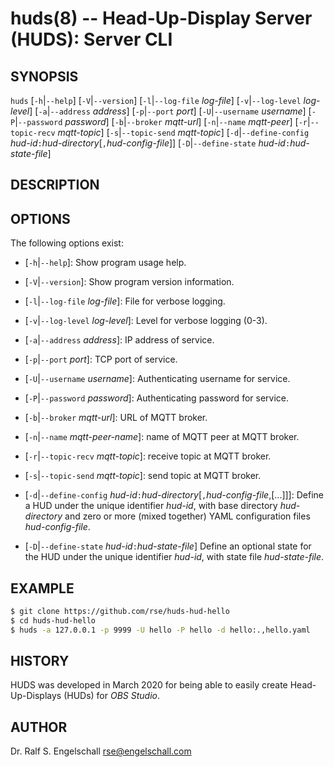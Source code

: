 
# huds(8) -- Head-Up-Display Server (HUDS): Server CLI

## SYNOPSIS

`huds`
\[`-h`|`--help`\]
\[`-V`|`--version`\]
\[`-l`|`--log-file` *log-file*\]
\[`-v`|`--log-level` *log-level*\]
\[`-a`|`--address` *address*\]
\[`-p`|`--port` *port*\]
\[`-U`|`--username` *username*\]
\[`-P`|`--password` *password*\]
\[`-b`|`--broker` *mqtt-url*\]
\[`-n`|`--name` *mqtt-peer*\]
\[`-r`|`--topic-recv` *mqtt-topic*\]
\[`-s`|`--topic-send` *mqtt-topic*\]
\[`-d`|`--define-config` *hud-id*`:`*hud-directory*\[`,`*hud-config-file*\]\]
\[`-D`|`--define-state` *hud-id*`:`*hud-state-file*\]

## DESCRIPTION

## OPTIONS

The following options exist:

-   \[`-h`|`--help`\]:
    Show program usage help.

-   \[`-V`|`--version`\]:
    Show program version information.

-   \[`-l`|`--log-file` *log-file*\]:
    File for verbose logging.

-   \[`-v`|`--log-level` *log-level*\]:
    Level for verbose logging (0-3).

-   \[`-a`|`--address` *address*\]:
    IP address of service.

-   \[`-p`|`--port` *port*\]:
    TCP port of service.

-   \[`-U`|`--username` *username*\]:
    Authenticating username for service.

-   \[`-P`|`--password` *password*\]:
    Authenticating password for service.

-   \[`-b`|`--broker` *mqtt-url*\]:
    URL of MQTT broker.

-   \[`-n`|`--name` *mqtt-peer-name*\]:
    name of MQTT peer at MQTT broker.

-   \[`-r`|`--topic-recv` *mqtt-topic*\]:
    receive topic at MQTT broker.

-   \[`-s`|`--topic-send` *mqtt-topic*\]:
    send topic at MQTT broker.

-   \[`-d`|`--define-config` *hud-id*`:`*hud-directory*\[`,`*hud-config-file*,\[...\]\]\]:
    Define a HUD under the unique identifier *hud-id*, with
    base directory *hud-directory* and zero or more
    (mixed together) YAML configuration files *hud-config-file*.

-   \[`-D`|`--define-state` *hud-id*`:`*hud-state-file*\]
    Define an optional state for the HUD under the unique identifier *hud-id*, with
    state file *hud-state-file*.

## EXAMPLE

```sh
$ git clone https://github.com/rse/huds-hud-hello
$ cd huds-hud-hello
$ huds -a 127.0.0.1 -p 9999 -U hello -P hello -d hello:.,hello.yaml
```

## HISTORY

HUDS was developed in March 2020 for being able
to easily create Head-Up-Displays (HUDs) for *OBS Studio*.

## AUTHOR

Dr. Ralf S. Engelschall <rse@engelschall.com>

